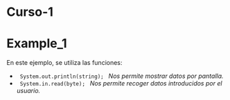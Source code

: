 # Curso-1
<h1> Example_1 </h1>
<p> En este ejemplo, se utiliza las funciones: 
<ul>
<li><code> System.out.println(string); </code> <i> Nos permite mostrar datos por pantalla.</i></li> 
<li><code> System.in.read(byte); </code> <i>Nos permite recoger datos introducidos por el usuario.</i></li>
</ul>
</p>
